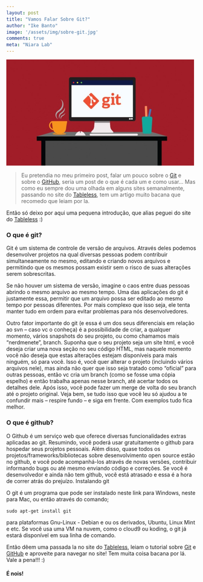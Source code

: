 ```yaml
---
layout: post
title: "Vamos Falar Sobre Git?"
author: "Ike Banto"
image: '/assets/img/sobre-git.jpg'
comments: true
meta: "Niara Lab"
---
```


![Sobre Git](/assets/img/sobre-git.jpg  "Sobre Git")



>Eu pretendia no meu primeiro post, falar um pouco sobre o [Git](https://git-scm.com/) e sobre o [GitHub](https://github.com), seria um post de o que é cada um e como usar... Mas como eu sempre dou uma olhada em alguns sites semanalmente, passando no site do [Tableless](https://tableless.com.br/), tem um artigo muito bacana que recomedo que leiam por la.

Então só deixo por aqui uma pequena introdução, que alias peguei do site do [Tableless](https://tableless.com.br/) :)

### O que é git?

Git é um sistema de controle de versão de arquivos. Através deles podemos desenvolver projetos na qual diversas pessoas podem contribuir simultaneamente no mesmo, editando e criando novos arquivos e permitindo que os mesmos possam existir sem o risco de suas alterações serem sobrescritas.

Se não houver um sistema de versão, imagine o caos entre duas pessoas abrindo o mesmo arquivo ao mesmo tempo. Uma das aplicações do git é justamente essa, permitir que um arquivo possa ser editado ao mesmo tempo por pessoas diferentes. Por mais complexo que isso seja, ele tenta manter tudo em ordem para evitar problemas para nós desenvolvedores.

Outro fator importante do git (e essa é um dos seus diferenciais em relação ao svn – caso vc o conheça) é a possibilidade de criar, a qualquer momento, vários snapshots do seu projeto, ou como chamamos mais “nerdmenete”, branch. Suponha que o seu projeto seja um site html, e você deseja criar uma nova seção no seu código HTML, mas naquele momento você não deseja que estas alterações estejam disponíveis para mais ninguém, só para você. Isso é, você quer alterar o projeto (incluindo vários arquivos nele), mas ainda não quer que isso seja tratado como “oficial” para outras pessoas, então vc cria um branch (como se fosse uma cópia espelho) e então trabalha apenas nesse branch, até acertar todos os detalhes dele. Após isso, você pode fazer um merge de volta do seu branch até o projeto original. Veja bem, se tudo isso que você leu só ajudou a te confundir mais – respire fundo – e siga em frente. Com exemplos tudo fica melhor.

### O que é github?

O Github é um serviço web que oferece diversas funcionalidades extras aplicadas ao git. Resumindo, você poderá usar gratuitamente o github para hospedar seus projetos pessoais. Além disso, quase todos os projetos/frameworks/bibliotecas sobre desenvolvimento open source estão no github, e você pode acompanhá-los através de novas versões, contribuir informando bugs ou até mesmo enviando código e correções. Se você é desenvolvedor e ainda não tem github, você está atrasado e essa é a hora de correr atrás do prejuízo.
Instalando git

O git é um programa que pode ser instalado neste link para Windows, neste para Mac, ou então através do comando; 

	sudo apt-get install git 

para plataformas Gnu-Linux - Debian e ou os derivados, Ubuntu, Linux Mint e etc. Se você usa uma VM na nuvem, como o cloud9 ou koding, o git já estará disponível em sua linha de comando.

Então dêem uma passada la no site do  [Tableless](https://tableless.com.br/tudo-que-voce-queria-saber-sobre-git-e-github-mas-tinha-vergonha-de-perguntar/), leiam o tutorial sobre [Git](https://git-scm.com/) e [GitHub](https://github.com) e aproveite para navegar no site! Tem muita coisa bacana por lá. Vale a pena!!! :)

#### É nois!
